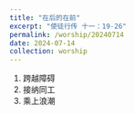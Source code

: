 ```yaml
---
title: "在后的在前"
excerpt: "使徒行传 十一：19-26"
permalink: /worship/20240714
date: 2024-07-14
collection: worship
---
```


1. 跨越障碍
2. 接纳同工
3. 乘上浪潮